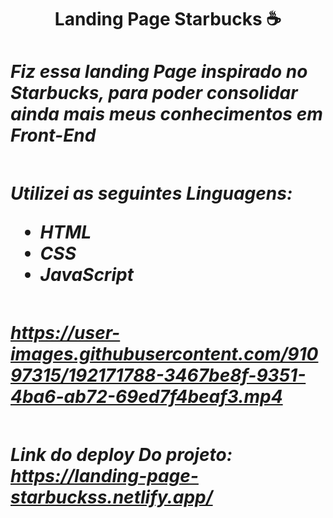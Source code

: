 <h1 align='center' > Landing Page Starbucks ☕
<h1/>

 <div>
 
<h5>
Fiz essa landing Page inspirado no Starbucks, para poder consolidar ainda mais meus conhecimentos em Front-End
<h5/>

<div/>

##

Utilizei as seguintes Linguagens:

- HTML<br/>
- CSS<br/>
- JavaScript<br/>
 
## 


https://user-images.githubusercontent.com/91097315/192171788-3467be8f-9351-4ba6-ab72-69ed7f4beaf3.mp4


##
Link do deploy Do projeto: https://landing-page-starbuckss.netlify.app/
